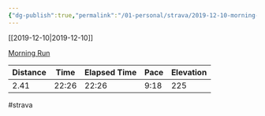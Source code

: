 ```yaml
---
{"dg-publish":true,"permalink":"/01-personal/strava/2019-12-10-morning-run/"}
---
```



[[2019-12-10\|2019-12-10]]

[Morning Run](https://www.strava.com/activities/2927361211)

| Distance | Time  | Elapsed Time | Pace | Elevation |
| -------- | ----- | ------------ | ---- | --------- |
| 2.41     | 22:26 | 22:26        | 9:18 | 225       |




#strava
